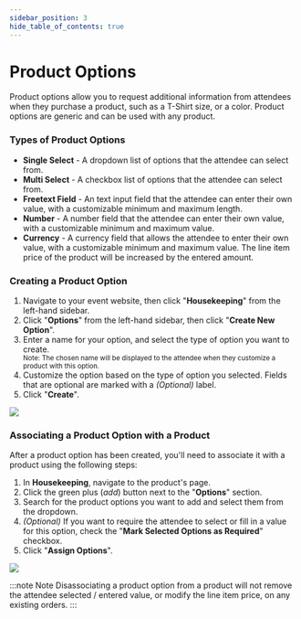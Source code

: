 ```yaml
---
sidebar_position: 3
hide_table_of_contents: true
---
```


# Product Options

Product options allow you to request additional information from attendees when they purchase a product, such as a T-Shirt size, or a color. Product options are generic and can be used with any product.

### Types of Product Options

<ul>
  <li>
    <strong>Single Select</strong> - A dropdown list of options that the attendee can select from.
  </li>
  <li>
    <strong>Multi Select</strong> - A checkbox list of options that the attendee can select from.
  </li>
  <li>
    <strong>Freetext Field</strong> - An text input field that the attendee can enter their own value, with a customizable minimum and maximum length.
  </li>
  <li>
    <strong>Number</strong> - A number field that the attendee can enter their own value, with a customizable minimum and maximum value.
  </li>
  <li>
    <strong>Currency</strong> - A currency field that allows the attendee to enter their own value, with a customizable minimum and maximum value. The line item price of the product will be increased by the entered amount.
  </li>
</ul>

### Creating a Product Option

<splitColumn>
  <ol className="numbered-list">
    <li>
      <span>
        Navigate to your event website, then click "<strong>Housekeeping</strong>" from the left-hand sidebar.
      </span>
    </li>
    <li>
      <span>
        Click "<strong>Options</strong>" from the left-hand sidebar, then click "<strong>Create New Option</strong>".
      </span>
    </li>
    <li>
      <div>
        <div>Enter a name for your option, and select the type of option you want to create.</div>
        <div>
          <small>Note: The chosen name will be displayed to the attendee when they customize a product with this option.</small>
        </div>
      </div>
    </li>
    <li>
      <span>
        Customize the option based on the type of option you selected. Fields that are optional are marked with a <i>(Optional)</i> label.
      </span>
    </li>
    <li>
      <span>
        Click "<strong>Create</strong>".
      </span>
    </li>
  </ol>
  <div>
    <img src='/img/tutorial/productOptionCreate.png' />
  </div>
</splitColumn>

### Associating a Product Option with a Product

After a product option has been created, you'll need to associate it with a product using the following steps:

<splitColumn>
  <ol className="numbered-list">
    <li>
      <span>
        In <strong>Housekeeping</strong>, navigate to the product's page.
      </span>
    </li>
    <li>
      <span>
        Click the green plus (<i className="material-symbols-outlined">add</i>) button next to the "<strong>Options</strong>" section.
      </span>
    </li>
    <li>
      <span>
        Search for the product options you want to add and select them from the dropdown.
      </span>
    </li>
    <li>
      <span>
        <i>(Optional)</i> If you want to require the attendee to select or fill in a value for this option, check the "<strong>Mark Selected Options as Required</strong>" checkbox.
      </span>
    </li>
    <li>
      <span>
        Click "<strong>Assign Options</strong>".
      </span>
    </li>
  </ol>
  <div>
    <img src='/img/tutorial/productOptionAssign.png' />
  </div>
</splitColumn>

:::note Note
Disassociating a product option from a product will not remove the attendee selected / entered value, or modify the line item price, on any existing orders.
:::